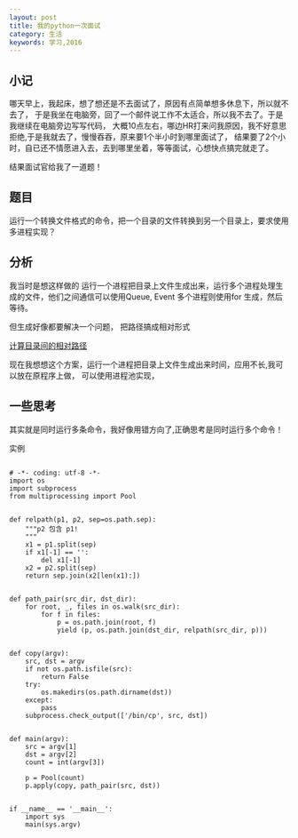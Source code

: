 ```yaml
---
layout: post
title: 我的python一次面试
category: 生活
keywords: 学习,2016
---
```


## 小记

哪天早上，我起床，想了想还是不去面试了，原因有点简单想多休息下，所以就不去了，
于是我坐在电脑旁，回了一个邮件说工作不太适合，所以我不去了。于是我继续在电脑旁边写写代码，
大概10点左右，哪边HR打来问我原因，我不好意思拒绝,于是我就去了，慢慢吞吞，原来要1个半小时到哪里面试了，
结果要了2个小时，自已还不情愿进入去，去到哪里坐着，等等面试，心想快点搞完就走了。

结果面试官给我了一道题！


## 题目
运行一个转换文件格式的命令，把一个目录的文件转换到另一个目录上，要求使用多进程实现？

## 分析
我当时是想这样做的
运行一个进程把目录上文件生成出来，运行多个进程处理生成的文件，他们之间通信可以使用Queue, Event
多个进程则使用for 生成，然后等待。


但生成好像都要解决一个问题， 把路径搞成相对形式

[计算目录间的相对路径](http://book.51cto.com/art/201005/198556.htm)

现在我想想这个方案，运行一个进程把目录上文件生成出来时间，应用不长,我可以放在原程序上做，
可以使用进程池实现，


## 一些思考
其实就是同时运行多条命令，我好像用错方向了,正确思考是同时运行多个命令！


实例


```

# -*- coding: utf-8 -*-
import os
import subprocess
from multiprocessing import Pool


def relpath(p1, p2, sep=os.path.sep):
    """p2 包含 p1!
    """
    x1 = p1.split(sep)
    if x1[-1] == '':
        del x1[-1]
    x2 = p2.split(sep)
    return sep.join(x2[len(x1):])


def path_pair(src_dir, dst_dir):
    for root, _, files in os.walk(src_dir):
        for f in files:
            p = os.path.join(root, f)
            yield (p, os.path.join(dst_dir, relpath(src_dir, p)))


def copy(argv):
    src, dst = argv
    if not os.path.isfile(src):
        return False
    try:
        os.makedirs(os.path.dirname(dst))
    except:
        pass
    subprocess.check_output(['/bin/cp', src, dst])


def main(argv):
    src = argv[1]
    dst = argv[2]
    count = int(argv[3])

    p = Pool(count)
    p.apply(copy, path_pair(src, dst))


if __name__ == '__main__':
    import sys
    main(sys.argv)


```
